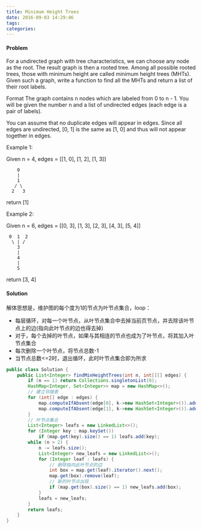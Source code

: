 ```yaml
---
title: Minimum Height Trees
date: 2016-09-03 14:29:46
tags:
categories:
---
```


#### Problem
For a undirected graph with tree characteristics, we can choose any node as the root. The result graph is then a rooted tree. Among all possible rooted trees, those with minimum height are called minimum height trees (MHTs). Given such a graph, write a function to find all the MHTs and return a list of their root labels.

Format
The graph contains n nodes which are labeled from 0 to n - 1. You will be given the number n and a list of undirected edges (each edge is a pair of labels).

You can assume that no duplicate edges will appear in edges. Since all edges are undirected, [0, 1] is the same as [1, 0] and thus will not appear together in edges.

Example 1:

Given n = 4, edges = [[1, 0], [1, 2], [1, 3]]

        0
        |
        1
       / \
      2   3
return [1]

Example 2:

Given n = 6, edges = [[0, 3], [1, 3], [2, 3], [4, 3], [5, 4]]

     0  1  2
      \ | /
        3
        |
        4
        |
        5
return [3, 4]



#### Solution
解体思想是，维护图的每个度为1的节点为叶节点集合，loop：
- 每层循环，对每一个叶节点，从叶节点集合中去掉当前页节点，并去除该叶节点上的边(指向此叶节点的边也得去掉)
- 对于，每个去掉的叶节点，如果与其相连的节点也成为了叶节点，将其加入叶节点集合
- 每次删除一个叶节点，将节点总数-1
- 当节点总数<=2时，退出循环，此时叶节点集合即为所求

```java
public class Solution {
    public List<Integer> findMinHeightTrees(int n, int[][] edges) {
        if (n == 1) return Collections.singletonList(0);
    	HashMap<Integer, Set<Integer>> map = new HashMap<>();
        // 建立邻接表
    	for (int[] edge : edges) {
    		map.computeIfAbsent(edge[0], k->new HashSet<Integer>()).add(edge[1]);
    		map.computeIfAbsent(edge[1], k->new HashSet<Integer>()).add(edge[0]);
    	}
        // 叶节点集合
    	List<Integer> leafs = new LinkedList<>();
    	for (Integer key : map.keySet())
    		if (map.get(key).size() == 1) leafs.add(key);
    	while (n > 2) {
    		n -= leafs.size();
    		List<Integer> new_leafs = new LinkedList<>();
    		for (Integer leaf : leafs) {
            	// 删除指向此叶节点的边
    			int box = map.get(leaf).iterator().next();
    			map.get(box).remove(leaf);
                // 新的叶节点出现
    			if (map.get(box).size() == 1) new_leafs.add(box);
    		}
    		leafs = new_leafs;
    	}
    	return leafs;
    }
}
```
